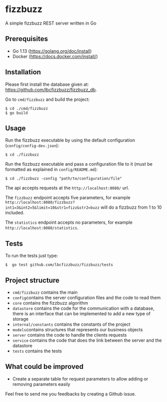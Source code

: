 # fizzbuzz
A simple fizzbuzz REST server written in Go

## Prerequisites
- Go 1.13 (https://golang.org/doc/install)
- Docker (https://docs.docker.com/install/)
## Installation
Please first install the database given at: https://github.com/lbcfizzbuzz/fizzbuzz_db.

Go to `cmd/fizzbuzz` and build the project:

```
$ cd ./cmd/fizzbuzz
$ go build
```
## Usage
Run the fizzbuzz executable by using the default configuration (`config/config-dev.json`):
```
$ cd ./fizzbuzz
```
Run the fizzbuzz executable and pass a configuration file to it (must be formatted as explained in `config/README.md`):
```
$ cd ./fizzbuzz -config "path/to/configuration/file"
```

The api accepts requests at the `http://localhost:8080/` url.

The `fizzbuzz` endpoint accepts five parameters, for example `http://localhost:8080/fizzbuzz?int1=3&int2=5&limit=10&str1=fizz&str2=buzz` will do a fizzbuzz from 1 to 10 included.

The `statistics` endpoint accepts no parameters, for example `http://localhost:8080/statistics`.

## Tests
To run the tests just type:
```
$  go test github.com/lbcfizzbuzz/fizzbuzz/tests
```
## Project structure
- `cmd/fizzbuzz` contains the main
- `config`contains the server configuration files and the code to read them
- `core` contains the fizzbuzz algorithm
- `datastore` contains the code for the communication with a database, there is an interface that can be implemented
to add a new type of storage
- `internal/constants` contains the constants of the project
- `models`contains structures that represents our business objects
- `server` contains the code to handle the clients requests
- `service` contains the code that does the link between the server and the datastore
- `tests` contains the tests
## What could be improved
- Create a separate table for request parameters to allow adding or removing parameters easily

Feel free to send me you feedbacks by creating a Github issue.
